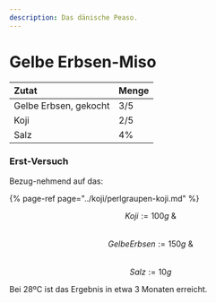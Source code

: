 ```yaml
---
description: Das dänische Peaso.
---
```


# Gelbe Erbsen-Miso

| Zutat | Menge |
| :--- | :--- |
| Gelbe Erbsen, gekocht  | 3/5 |
| Koji | 2/5 |
| Salz | 4% |

### Erst-Versuch

Bezug-nehmend auf das: 

{% page-ref page="../koji/perlgraupen-koji.md" %}

$$ Koji := 100g\ \&$$  
$$Gelbe Erbsen := 150g\ \&$$  
$$Salz := 10g $$

Bei 28ºC ist das Ergebnis in etwa 3 Monaten erreicht.

